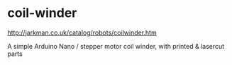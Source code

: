 # coil-winder

http://jarkman.co.uk/catalog/robots/coilwinder.htm

A simple Arduino Nano / stepper motor coil winder, with printed & lasercut parts
